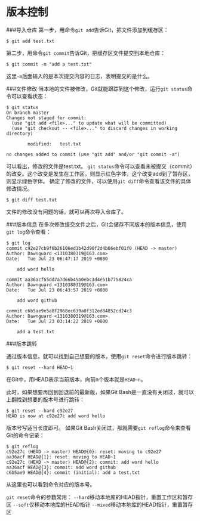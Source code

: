 版本控制
===================

###导入仓库
第一步，用命令`git add`告诉Git，把文件添加到缓存区：

    $ git add test.txt

第二步，用命令`git commit`告诉Git，把缓存区文件提交到本地仓库：

    $ git commit -m "add a test.txt"
这里`-m`后面输入的是本次提交内容的日志，表明提交的是什么。

###文件修改
当本地的文件被修改，Git就能跟踪到这个修改，运行`git status`命令可以查看状态：

    $ git status
    On branch master
    Changes not staged for commit:
      (use "git add <file>..." to update what will be committed)
      (use "git checkout -- <file>..." to discard changes in working directory)
    
            modified:   test.txt
    
    no changes added to commit (use "git add" and/or "git commit -a")
可以看出，修改的文件是test.txt。
`git status`命令可以查看未被提交（commit）的改变。这个改变是发生在工作区，则显示红色字体，这个改变add到了暂存区，则显示绿色字体。
确定了修改的文件，可以使用`git diff`命令查看该文件的具体修改情况。

    $ git diff test.txt
文件的修改没有问题的话，就可以再次导入仓库了。

###版本信息
在多次修改提交文件之后，GIt会储存不同版本的版本信息，使用`git log`命令查看：

    $ git log
    commit c92e27cb9f6b26106ed1b42d90f2d4b66ebf01f0 (HEAD -> master)
    Author: Dawnguard <1310380319@163.com>
    Date:   Tue Jul 23 06:47:17 2019 +0800
    
        add word hello
    
    commit aa36acf55dd7a7d66b45b0ebc3d4e51b775824ca
    Author: Dawnguard <1310380319@163.com>
    Date:   Tue Jul 23 06:43:57 2019 +0800
    
        add word github
    
    commit c6b5ae9e5a8f2968ec639a0f312ed84852cd24c3
    Author: Dawnguard <1310380319@163.com>
    Date:   Tue Jul 23 03:14:22 2019 +0800
    
        add a test.txt


###版本跳转

通过版本信息，就可以找到自己想要的版本，使用`git reset`命令进行版本跳转：

    $ git reset --hard HEAD~1
在Git中，用HEAD表示当前版本，向前n个版本就是`HEAD~n`。

此时，如果想要再回到回退前的最新版，如果Git Bash是一直没有关闭过，就可以上翻找到想要的版本号进行跳转：

    $ git reset --hard c92e27
    HEAD is now at c92e27c add word hello
版本号写适当长度即可。
如果Git Bash关闭过，那就需要`git reflog`命令来查看Git的命令记录：

    $ git reflog
    c92e27c (HEAD -> master) HEAD@{0}: reset: moving to c92e27
    aa36acf HEAD@{1}: reset: moving to HEAD~1
    c92e27c (HEAD -> master) HEAD@{2}: commit: add word hello
    aa36acf HEAD@{3}: commit: add word github
    c6b5ae9 HEAD@{4}: commit (initial): add a test.txt
从这里也可以看到命令对应的版本号。

`git reset`命令的参数常用：
`--hard`移动本地库的HEAD指针，重置工作区和暂存区
`--soft`仅移动本地库的HEAD指针
`--mixed`移动本地库的HEAD指针，重置暂存区


